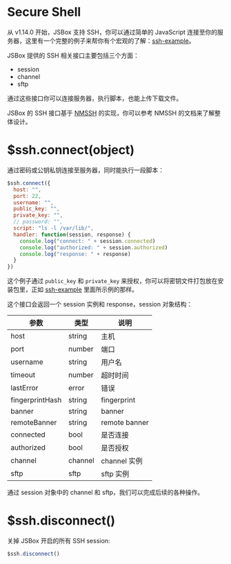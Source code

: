 # Secure Shell

从 v1.14.0 开始，JSBox 支持 SSH，你可以通过简单的 JavaScript 连接至你的服务器，这里有一个完整的例子来帮你有个宏观的了解：[ssh-example](https://github.com/cyanzhong/xTeko/tree/master/extension-demos/ssh-example)。

JSBox 提供的 SSH 相关接口主要包括三个方面：

- session
- channel
- sftp

通过这些接口你可以连接服务器，执行脚本，也能上传下载文件。

JSBox 的 SSH 接口基于 [NMSSH](https://github.com/NMSSH/NMSSH) 的实现，你可以参考 NMSSH 的文档来了解整体设计。

# $ssh.connect(object)

通过密码或公钥私钥连接至服务器，同时能执行一段脚本：

```js
$ssh.connect({
  host: "",
  port: 22,
  username: "",
  public_key: "",
  private_key: "",
  // password: "",
  script: "ls -l /var/lib/",
  handler: function(session, response) {
    console.log("connect: " + session.connected)
    console.log("authorized: " + session.authorized)
    console.log("response: " + response)
  }
})
```

这个例子通过 `public_key` 和 `private_key` 来授权，你可以将密钥文件打包放在安装包里，正如 [ssh-example](https://github.com/cyanzhong/xTeko/tree/master/extension-demos/ssh-example) 里面所示例的那样。

这个接口会返回一个 session 实例和 response，session 对象结构：

参数 | 类型 | 说明
---|---|---
host | string | 主机
port | number | 端口
username | string | 用户名
timeout | number | 超时时间
lastError | error | 错误
fingerprintHash | string | fingerprint
banner | string | banner
remoteBanner | string | remote banner
connected | bool | 是否连接
authorized | bool | 是否授权
channel | channel | channel 实例
sftp | sftp | sftp 实例

通过 session 对象中的 channel 和 sftp，我们可以完成后续的各种操作。

# $ssh.disconnect()

关掉 JSBox 开启的所有 SSH session:

```js
$ssh.disconnect()
```
